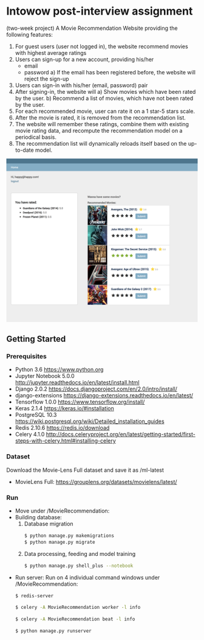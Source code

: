 # Intowow post-interview assignment
(two-week project)
A Movie Recommendation Website providing the following features:
1) For guest users (user not logged in), the website recommend movies with highest average ratings
2) Users can sign-up for a new account, providing his/her
   * email
   * password
   a) If the email has been registered before, the website will reject the sign-up
3) Users can sign-in with his/her (email, password) pair
4) After signing-in, the website will 
   a) Show movies which have been rated by the user.
   b) Recommend a list of movies, which have not been rated by the user.
5) For each recommended movie, user can rate it on a 1 star-5 stars scale.
6) After the movie is rated, it is removed from the recommendation list.
7) The website will remember these ratings, combine them with existing movie rating data,
   and recompute the recommendation model on a periodical basis.
8) The recommendation list will dynamically reloads itself based on the up-to-date model.
   

![home](https://raw.githubusercontent.com/noobOriented/intowow-post-interview-assignment/master/images/home.png)

## Getting Started
### Prerequisites
  - Python 3.6 https://www.python.org
  - Jupyter Notebook 5.0.0 http://jupyter.readthedocs.io/en/latest/install.html
  - Django 2.0.2 https://docs.djangoproject.com/en/2.0/intro/install/
  - django-extensions https://django-extensions.readthedocs.io/en/latest/
  - Tensorflow 1.0.0 https://www.tensorflow.org/install/
  - Keras 2.1.4 https://keras.io/#installation
  - PostgreSQL 10.3 https://wiki.postgresql.org/wiki/Detailed_installation_guides
  - Redis 2.10.6 https://redis.io/download
  - Celery 4.1.0 http://docs.celeryproject.org/en/latest/getting-started/first-steps-with-celery.html#installing-celery
### Dataset
  Download the Movie-Lens Full dataset and save it as /ml-latest
  - MovieLens Full: https://grouplens.org/datasets/movielens/latest/
  
### Run
  - Move under /MovieRecommendation:
  - Building database:
    1. Database migration
        ```bash
        $ python manage.py makemigrations
        $ python manage.py migrate
        ```
    2. Data processing, feeding and model training
        ```bash
        $ python manage.py shell_plus --notebook
        ```
  - Run server:
    Run on 4 individual command windows under /MovieRecommendation:
    ```bash
    $ redis-server
    ```
    ```bash
    $ celery -A MovieRecommendation worker -l info
    ```
    ```bash
    $ celery -A MovieRecommendation beat -l info
    ```
    ```bash
    $ python manage.py runserver
    ```
